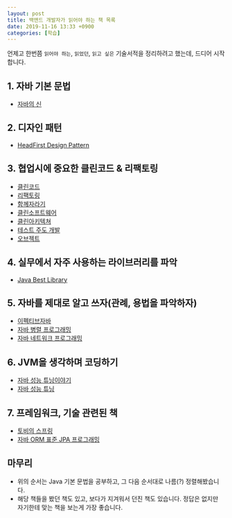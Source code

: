 ```yaml
---
layout: post
title: 백앤드 개발자가 읽어야 하는 책 목록
date: 2019-11-16 13:33 +0900
categories: [학습]
---
```


언제고 한번쯤 `읽어야 하는`, `읽었던`, `읽고 싶은` 기술서적을 정리하려고 했는데, 드디어 시작합니다. 


## 1. 자바 기본 문법
- [자바의 신](http://www.yes24.com/Product/Goods/42643850?scode=032&OzSrank=1)

## 2. 디자인 패턴
- [HeadFirst Design Pattern](http://www.yes24.com/Product/Goods/1778966?Acode=101)

## 3. 협업시에 중요한 클린코드 & 리팩토링
- [클린코드](http://www.yes24.com/Product/Goods/11681152?scode=032&OzSrank=1)
- [리팩토링](http://www.yes24.com/Product/Goods/7951038?scode=032&OzSrank=9)
- [함께자라기](http://www.yes24.com/Product/Goods/67350256?scode=032&OzSrank=1)
- [클린소프트웨어](http://www.yes24.com/Product/Goods/39497990?Acode=101)
- [클린아키텍쳐](http://www.yes24.com/Product/Goods/77283734?scode=032&OzSrank=1)
- [테스트 주도 개발](http://www.yes24.com/Product/Goods/12246033?scode=032&OzSrank=1)
- [오브젝트](http://www.yes24.com/Product/Goods/74219491?scode=032&OzSrank=1)

## 4. 실무에서 자주 사용하는 라이브러리를 파악
- [Java Best Library](https://dzone.com/articles/20-useful-open-source-libraries-for-java-programme)

## 5. 자바를 제대로 알고 쓰자(관례, 용법을 파악하자)
- [이펙티브자바](http://www.yes24.com/Product/Goods/65551284?scode=032&OzSrank=1)
- [자바 병렬 프로그래밍](http://www.yes24.com/Product/Goods/3015162?Acode=101)
- [자바 네트워크 프로그래밍](http://www.yes24.com/Product/Goods/14832208?scode=032&OzSrank=1)

## 6. JVM을 생각하며 코딩하기
- [자바 성능 튜닝이야기](http://www.yes24.com/Product/Goods/11261731?Acode=101)
- [자바 성능 튜닝](http://www.yes24.com/Product/Goods/24848833?scode=032&OzSrank=1)

## 7. 프레임워크, 기술 관련된 책
- [토비의 스프링](http://www.yes24.com/Product/Goods/67350256?scode=032&OzSrank=1)
- [자바 ORM 표준 JPA 프로그래밍](http://www.yes24.com/Product/Goods/19040233?scode=032&OzSrank=1)

## 마무리
- 위의 순서는 Java 기본 문법을 공부하고, 그 다음 순서대로 나름(?) 정렬해봤습니다. 
- 해당 책들을 봤던 책도 있고, 보다가 지겨워서 던진 책도 있습니다. 정답은 없지만 자기한테 맞는 책을 보는게 가장 좋습니다.